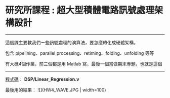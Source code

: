# **研究所課程 : 超大型積體電路訊號處理架構設計**
---

這個課主要教我們ㄧ些訊號處理的演算法，要怎麼轉化成硬體架構，

包含 pipelining、parallel processing、retiming、folding、unfolding 等等

有大概4個作業，前三個都是用 Matlab 寫，最後一個當做期末專題，也就是這個

---

[程式碼](Linear_Regression.v)：
**DSP/Linear_Regression.v**

最後用的結果：
![](HW4_WAVE.JPG | width=100)
